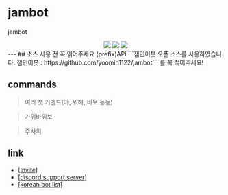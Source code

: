 # jambot
jambot
<div align="center">
  <a href="https://koreanbots.dev/bots/921424724729397318" target="_blank"><img src="https://koreanbots.dev/api/widget/bots/status/921424724729397318.svg?scale=1.0"></a>
  <a href="https://koreanbots.dev/bots/921424724729397318" target="_blank"><img src="https://koreanbots.dev/api/widget/bots/servers/921424724729397318.svg?scale=1.0"></a>
  <a href="https://koreanbots.dev/bots/921424724729397318/vote" target="_blank"><img src="https://koreanbots.dev/api/widget/bots/votes/921424724729397318.svg?scale=1.0"></a>
</div>  
---  
## 소스 사용 전 꼭 읽어주세요
(prefix)API
```잼민이봇 오픈 소스를 사용하였습니다.
잼민이봇 : https://github.com/yoomin1122/jambot```
를 꼭 적어주세요!

## commands

> 여러 챗 커멘드(야, 뭐해, 바보 등등)  

> 가위바위보  

> 주사위  


## link
- [[Invite]](http://invite.jambot.kro.kr) 
- [[discord support server]](https://discord.gg/B6MjFDjz23)
- [[korean bot list]](https://koreanbots.dev/bots/921424724729397318)
